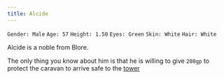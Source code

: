 ```yaml
---
title: Alcide
---
```


`Gender: Male` `Age: 57` `Height: 1.50` `Eyes: Green` `Skin: White` `Hair: White`

Alcide is a noble from Blore.

The only thing you know about him is that he is willing to give `200gp` to protect the caravan to arrive safe to the [tower](/for-players/places/tower)
